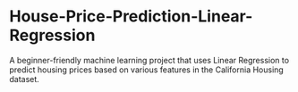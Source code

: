 # House-Price-Prediction-Linear-Regression
A beginner-friendly machine learning project that uses Linear Regression to predict housing prices based on various features in the California Housing dataset.
